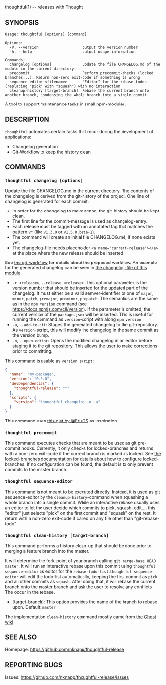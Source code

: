 thoughtful(1) -- releases with Thought

SYNOPSIS
--------

```
Usage: thoughtful [options] [command]

Options:
  -V, --version                    output the version number
  -h, --help                       output usage information

Commands:
  changelog [options]              Update the file CHANGELOG.md of the module in the current directory.
  precommit                        Perform precommit-checks (locked branches...). Return non-zero exit-code if something is wrong
  sequence-editor <filename>       "Editor" for the rebase todos (replacing "pick" with "squash") with no interaction
  cleanup-history [target-branch]  Rebase the current branch onto another branch, condensing the whole branch into a single commit.
```

A tool to support maintenance tasks in small npm-modules.

DESCRIPTION
-----------

`thoughtful` automates certain tasks that recur during the development of applications:

* Changelog generation
* Git-Workflow to keep the history clean

COMMANDS
--------

### `thoughtful changelog [options]`

Update the file CHANGELOG.md in the current directory. The contents of the changelog is derived from the git-history of the project.
One line of changelog is generated for each commit.

* In order for the changelog to make sense, the git-history should be kept clean.
* The first line for the commit-message is used as changelog-entry.
* Each release must be tagged with an annotated tag that matches the pattern `v*` (like `v1.3.0` or `v1.5.0.beta-1`).
* The command will create an initial file CHANGELOG.md, if none exists yet.
* The changelog-file needs placeholder `<a name="current-release"></a>` at the place where the new release should be inserted.

See [the git-workflow](https://github.com/nknapp/thoughtful-release/blob/v0.3.1/docs/git-workflow.md) for details about the proposed workflow. 
An example for the generated changelog can be seen in [the changelog-file of this module](https://github.com/nknapp/thoughtful-release/blob/v0.3.1/CHANGELOG.md)

* `-r <release>`, `--release <release>`: This optional parameter is the version number that should be inserted for the updated part of the changelog.
     It must either be a valid semver-identifier or one of `major`, `minor`, `patch`, `premajor`, `preminor`, `prepatch`.
     The semantics are the same as in the `npm version` command (see https://docs.npmjs.com/cli/version). If the parameter is omitted, 
     the current version of the `package.json` will be inserted. This is useful for running the command as `version`-script with along `npm version`
* `-a`, `--add-to-git`: Stages the generated changelog to the git-repository. As `version`-script, this will modify the changelog in the 
    same commit as the version bump.
* `-o`, `--open-editor`: Opens the modified changelog in an editor before staging it to the git repository. This allows the user to make corrections
    prior to committing.
    
This command is usable as `version script`:
    
```json
{
  "name": "my-package",
  "version": "0.0.0",
  "devDependencies": {
    "thoughtful-release": "*"
  },
  "scripts": {
    "version": "thoughtful changelog -o -a"
  }
}

```


This command uses [this gist by @ErisDS](https://gist.github.com/ErisDS/23fcb4d2047829ec80f4) as inspiration.

### `thoughtful precommit`

This command executes checks that are meant to be used as git pre-commit hooks. Currently, it only checks for locked-branches 
and returns with a non-zero exit-code if the current branch is marked as locked. See [the locked-branches documentation](https://github.com/nknapp/thoughtful-release/blob/v0.3.1/docs/locked-branches.md)
for details about how to configure locked-branches. If no configuration can be found, the default is to only prevent commits to the
master branch.

### `thoughtful sequence-editor`

This command is not meant to be executed directly. Instead, it is used as git sequence-editor by the `cleanup-history`-command
when squashing a whole branch into a single commit. While an interactive rebase usually uses an editor to let the user decide which 
commits to pick, squash, edit..., this "editor" just selects "pick" on the first commit and "squash" on the rest. It return with a
non-zero exit-code if called on any file other than "git-rebase-todo"

###  `thoughtful clean-history [target-branch]`

This command performs a history clean-up that should be done prior to merging a feature branch into the master.

It will determine the fork-point of your branch calling `git merge-base HEAD master`. It will run an interactive rebase 
upon this commit using `thoughtful sequence-editor` as editor for the `rebase-todo-list`.`thoughtful sequence-editor` 
will edit the todo-list automatically, keeping the first commit as `pick` and all other commits as `squash`.
After doing that, it will rebase the current branch onto the master branch and ask the user to resolve any conflicts 
The occur in the rebase.

* [target-branch]: This option provides the name of the branch to rebase upon. Default: `master`

The implementation `clean-history` command mostly came from 
[the Ghost wiki](https://github.com/TryGhost/Ghost/wiki/Git-workflow#clean-up-history)

SEE ALSO
--------
Homepage: https://github.com/nknapp/thoughtful-release

REPORTING BUGS
--------------
Issues: https://github.com/nknapp/thoughtful-release/issues 


